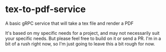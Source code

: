# tex-to-pdf-service
A basic gRPC service that will take a tex file and render a PDF

It's based on my specific needs for a project, and may not necessarily suit your specific needs. But please feel free to build on it or send a PR. I'm in a bit of a rush right now, so I'm just going to leave this a bit rough for now.

